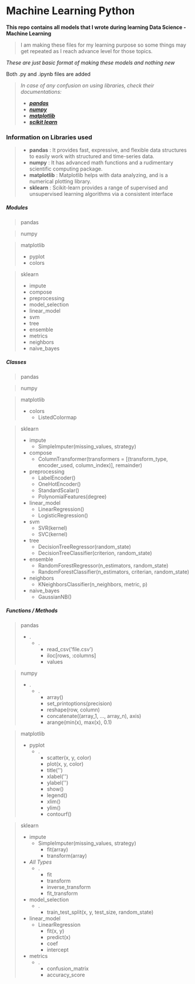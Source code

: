 # Machine Learning Python

**This repo contains all models that I wrote during learning Data Science - Machine Learning**

> I am making these files for my learning purpose so some things may get repeated as I reach advance level for those topics.

*These are just basic format of making these models and nothing new*

Both .py and .ipynb files are added

> *In case of any confusion on using libraries, check their documentations:*
> - [***pandas***](https://pandas.pydata.org/docs/reference/index.html)
> - [***numpy***](https://numpy.org/doc/)
> - [***matplotlib***](https://matplotlib.org/contents.html)
> - [***scikit learn***](https://scikit-learn.org/stable/modules/classes.html)


### Information on Libraries used

> - **pandas** 		: It provides fast, expressive, and flexible data structures to easily work with structured and time-series data.
> - **numpy** 		: It has advanced math functions and a rudimentary scientific computing package.
> - **matplotlib** 	: Matplotlib helps with data analyzing, and is a numerical plotting library.
> - **sklearn** 	: Scikit-learn provides a range of supervised and unsupervised learning algorithms via a consistent interface

##### Modules

>pandas

>numpy

>matplotlib
>	- pyplot
>	- colors

>sklearn
>	- impute
>	- compose
>	- preprocessing
>	- model_selection
>	- linear_model
>	- svm
>	- tree
>	- ensemble
>	- metrics
>	- neighbors
>	- naive_bayes

##### Classes

>pandas

>numpy

>matplotlib
>	- colors
>		- ListedColormap

>sklearn
>	- impute
>		- SimpleImputer(missing_values, strategy)
>	- compose
>		- ColumnTransformer(transformers = [(transform_type, encoder_used, column_index)], remainder)
>	- preprocessing
>		- LabelEncoder()
>		- OneHotEncoder()
>		- StandardScalar()
>		- PolynomialFeatures(degree)
>	- linear_model
>		- LinearRegression()
>		- LogisticRegression()
>	- svm
>		- SVR(kernel)
>		- SVC(kernel)
>	- tree
>		- DecisionTreeRegressor(random_state)
>		- DecisionTreeClassifier(criterion, random_state)
>	- ensemble
>		- RandomForestRegressor(n_estimators, random_state)
>		- RandomForestClassifier(n_estimators, criterian, random_state)
>	- neighbors
>		- KNeighborsClassifier(n_neighbors, metric, p)
>	- naive_bayes
>		- GaussianNB()

##### Functions / Methods

>pandas
>	- . 
>		- .
>			- read_csv('file.csv')
>			- iloc[rows, :columns]
>			- values

>numpy
>	- .
>		- .
>			- array()
>			- set_printoptions(precision)
>			- reshape(row, column)
>			- concatenate((array_1, ..., array_n), axis)
>			- arange(min(x), max(x), 0.1)

>matplotlib
>	- pyplot
>		- .
>			- scatter(x, y, color)
>			- plot(x, y, color)
>			- title('')
>			- xlabel('')
>			- ylabel('')
>			- show()
>			- legend()
>			- xlim()
>			- ylim()
>			- contourf()

>sklearn
>	- impute
>		- SimpleImputer(missing_values, strategy)
>			- fit(array)
>			- transform(array)
>	- *All Types*
>		- .
>			- fit
>			- transform
>			- inverse_transform
>			- fit_transform
>	- model_selection
>		- .
>			- train_test_split(x, y, test_size, random_state)
>	- linear_model
>		- LinearRegression
>			- fit(x, y)
>			- predict(x)
>			- coef
>			- intercept
>	- metrics
>		- .
>			- confusion_matrix
>			- accuracy_score